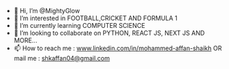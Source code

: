 - 👋 Hi, I’m @MightyGlow
- 👀 I’m interested in FOOTBALL,CRICKET AND FORMULA 1
- 🌱 I’m currently learning COMPUTER SCIENCE
- 💞️ I’m looking to collaborate on PYTHON, REACT JS, NEXT JS AND MORE...
- 📫 How to reach me : www.linkedin.com/in/mohammed-affan-shaikh OR mail me : shkaffan04@gmail.com


<!---
MightyGlow/MightyGlow is a ✨ special ✨ repository because its `README.md` (this file) appears on your GitHub profile.
You can click the Preview link to take a look at your changes.
--->
